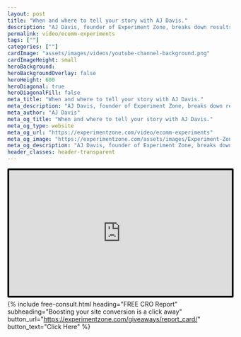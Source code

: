 ```yaml
---
layout: post
title: "When and where to tell your story with AJ Davis."
description: "AJ Davis, founder of Experiment Zone, breaks down results from an extremely effective category page tweak. She goes on to outline how to think about the role of each page on your site, where to add messaging about what makes your brand unique, and how to get that messaging right."
permalink: video/ecomm-experiments
tags: [""]
categories: [""]
cardImage: "assets/images/videos/youtube-channel-background.png"
cardImageHeight: small
heroBackground:
heroBackgroundOverlay: false
heroHeight: 600
heroDiagonal: true
heroDiagonalFill: false
meta_title: "When and where to tell your story with AJ Davis."
meta_description: "AJ Davis, founder of Experiment Zone, breaks down results from an extremely effective category page tweak. She goes on to outline how to think about the role of each page on your site, where to add messaging about what makes your brand unique, and how to get that messaging right."
meta_author: "AJ Davis"
meta_og_title: "When and where to tell your story with AJ Davis."
meta_og_type: website
meta_og_url: "https://experimentzone.com/video/ecomm-experiments"
meta_og_image: "https://experimentzone.com/assets/images/Experiment-Zone-logo-color.png"
meta_og_description: "AJ Davis, founder of Experiment Zone, breaks down results from an extremely effective category page tweak. She goes on to outline how to think about the role of each page on your site, where to add messaging about what makes your brand unique, and how to get that messaging right."
header_classes: header-transparent
---
```


<style>
    .video {
        border: 4px solid black;
        border-radius: 3px;
    }
    .work-summary {
        border: 0px solid black;
    }
    .iframe-container{
        position: relative;
        width: 100%;
        padding-bottom: 56.25%; 
        height: 0;
    }
    .iframe-container iframe{
        position: absolute;
        top:0;
        left: 0;
        width: 100%;
        height: 100%;
    }
</style>

<div class="mt-0 mt-md-n14 work work-summary justify-content-center iframe-container">
    <iframe class="video" src="https://www.youtube.com/embed/mrsyhoKZOtg" title="YouTube video player" frameborder="0" allow="accelerometer; autoplay; clipboard-write; encrypted-media; gyroscope; picture-in-picture" allowfullscreen></iframe>
</div>

{% include free-consult.html heading="FREE CRO Report"
subheading="Boosting your site conversion is a click away"
button_url="https://experimentzone.com/giveaways/report_card/"
button_text="Click Here" %}
